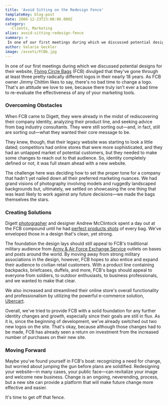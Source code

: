 ```yaml
---
title: 'Avoid Sitting on the Redesign Fence'
templateKey: blog-post
date: 2008-12-23T23:08:06.000Z
category: 
  -Clients, Marketing
alias: avoid-sitting-redesign-fence
summary: > 
 In one of our first meetings during which we discussed potential designs for their website, Flying Circle Bags (FCB) divulged that they've gone through at least three pretty radically different logos in their nearly 18 years. As FCB owner Jimmy Chittim likes to say, there's no bad time to change a logo. That's an attitude we love to see, because there truly isn't ever a bad time to re-evaluate the effectiveness of any of your marketing tools.
author: Valarie Geckler
image: /assets/FCBb.jpg
---
```


In one of our first meetings during which we discussed potential designs for their website, [Flying Circle Bags](http://www.flyingcirclebags.com) (FCB) divulged that they've gone through at least three pretty radically different logos in their nearly 18 years. As FCB owner Jimmy Chittim likes to say, there's no bad time to change a logo. That's an attitude we love to see, because there truly isn't ever a bad time to re-evaluate the effectiveness of any of your marketing tools.

### Overcoming Obstacles

When FCB came to Digett, they were already in the midst of rediscovering their company identity, analyzing their product line, and seeking advice from bag industry consultants. They were still sorting out—and, in fact, still are sorting out—what they wanted their core message to be.

They knew, though, that their legacy website was starting to look a little dated; competitors had online stores that were more sophisticated, and they had an untapped market of potential customers, but they needed to make some changes to reach out to that audience. So, identity completely defined or not, it was full steam ahead with a new website.

The challenge here was deciding how to set the proper tone for a company that hadn't yet nailed down all their preferred marketing nuances. We had grand visions of photography involving models and ruggedly landscaped backgrounds but, ultimately, we settled on showcasing the one thing that was least likely to work against any future decisions—we made the bags themselves the stars.

### Creating Solutions

Digett [photographer](/2008/11/25/behind-scenes-digett-photo-shoot) and designer Andrew McClintock spent a day out at the FCB compound until he had [perfect products shots](/2008/10/13/taking-perfect-product-shot) of every bag. We've enveloped those in a design that's clean, yet strong.

The foundation the design lays should still appeal to FCB's traditional military audience from [Army & Air Force Exchange Service](http://www.aafes.com/) outlets on bases and posts around the world. By moving away from strong military associations in the design, however, FCB hopes to also entice and expand their audience to civilian retail customers. With a product line containing backpacks, briefcases, duffels, and more, FCB's bags should appeal to everyone from soldiers, to outdoor enthusiasts, to business professionals, and we wanted to make that clear.

We also increased and streamlined their online store's overall functionality and professionalism by utilizing the powerful e-commerce solution, [Ubercart](http://www.ubercart.org).

Overall, we've tried to provide FCB with a solid foundation for any further identity changes and growth, especially since their goals are still in flux. As it is, since the beginning of development, we've already switched out two new logos on the site. That's okay, because although those changes had to be made, FCB has already seen a return on investment from the increased number of purchases on their new site.

### Moving Forward  

Maybe you've found yourself in FCB's boat: recognizing a need for change, but worried about jumping the gun before plans are solidified. Redesigning your website—in many cases, your public face—can revitalize your image and welcome new business. Change is an ongoing, neverending, process, but a new site can provide a platform that will make future change more effective and easier.

It's time to get off that fence.